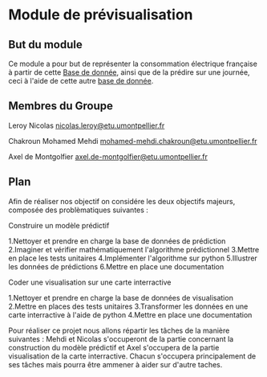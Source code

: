 # Module de prévisualisation


## But du module
Ce module a pour but de représenter la consommation électrique française à partir de cette [Base de donnée](https://data.enedis.fr/explore/dataset/consommation-annuelle-residentielle-par-adresse/information/), ainsi que de la prédire sur une journée, ceci à l'aide de cette autre [base de donnée](https://odre.opendatasoft.com/explore/dataset/eco2mix-national-tr/information/?disjunctive.nature&sort=-date_heure).

## Membres du Groupe

Leroy Nicolas nicolas.leroy@etu.umontpellier.fr

Chakroun Mohamed Mehdi mohamed-mehdi.chakroun@etu.umontpellier.fr

Axel de Montgolfier axel.de-montgolfier@etu.umontpellier.fr

## Plan

Afin de réaliser nos objectif on considére les deux objectifs majeurs, composée des problèmatiques suivantes : 

Construire un modèle prédictif

1.Nettoyer et prendre en charge la base de données de prédiction
2.Imaginer et vérifier mathématiquement l'algorithme prédictionnel
3.Mettre en place les tests unitaires
4.Implémenter l'algorithme sur python
5.Illustrer les données de prédictions
6.Mettre en place une documentation

Coder une visualisation sur une carte interractive 

1.Nettoyer et prendre en charge la base de données de visualisation
2.Mettre en places des tests unitaires
3.Transformer les données en une carte interractive à l'aide de python
4.Mettre en place une documentation


Pour réaliser ce projet nous allons répartir les tâches de la manière suivantes : Mehdi et Nicolas s'occuperont  de la partie concernant la construction du modèle prédictif et Axel s'occupera de la partie visualisation de la carte interractive. Chacun s'occupera principalement de ses tâches mais pourra être ammener à aider sur d'autre taches. 



